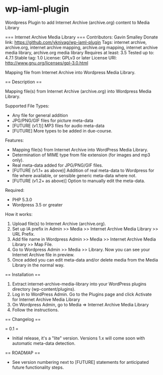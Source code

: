 # wp-iaml-plugin
Wordpress Plugin to add Internet Archive (archive.org) content to Media Library

=== Internet Archive Media Library ===
Contributors: Gavin Smalley
Donate link: https://github.com/yknivag/wp-iaml-plugin
Tags: internet archive, archive.org, internet archive mapping, archive.org mapping, internet archive media library, archive.org media library
Requires at least: 3.5
Tested up to: 4.7.1
Stable tag: 1.0
License: GPLv3 or later
License URI: http://www.gnu.org/licenses/gpl-3.0.html

Mapping file from Internet Archive into Wordpress Media Library.

== Description ==

Mapping file(s) from Internet Archive (archive.org) into Wordpress Media Library.

Supported File Types:
* Any file for general addition
* JPG/PNG/GIF files for picture meta-data
* [FUTURE (v1.1)] MP3 files for audio meta-data
* [FUTURE] More types to be added in due-course.

Features:
* Mapping file(s) from Internet Archive into WordPress Media Library.
* Determination of MIME type from file extension (for images and mp3 only).
* Real meta-data added for JPG/PNG/GIF files.
* [FUTURE (v1.1+ as above)] Addition of real meta-data to Wordpress for file where available, or sensible generic meta-data where not.
* [FUTURE (v1.2+ as above)] Option to manually edit the meta-data.

Required:
* PHP 5.3.0
* Wordpress 3.5 or greater

How it works:

1. Upload file(s) to Internet Archive (archive.org).
2. Set up IA prefix in Admin >> Media >> Internet Archive Media Library >> URL Prefix.
3. Add file name in Wordpress Admin >> Media >> Internet Archive Media Library >> Map File.
4. Go to Wordpress Admin >> Media >> Library. Now you can see your Internet Archive file in preview.
5. Once added you can edit meta-data and/or delete media from the Media Library in the normal way.

== Installation ==

1. Extract internet-archive-media-library into your WordPress plugins directory (wp-content/plugins).
2. Log in to WordPress Admin. Go to the Plugins page and click Activate for Internet Archive Media Library
3. On Wordpress Admin, go to Media => Internet Archive Media Library
4. Follow the instructions.

== Changelog ==

= 0.1 =
* Initial release, it's a "lite" version. Versions 1.x will come soon with automatic meta-data detection.

== ROADMAP ==

* See version numbering next to [FUTURE] statements for anticipated future functionality steps.